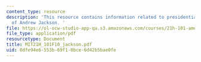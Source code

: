 ```yaml
---
content_type: resource
description: 'This resource contains information related to presidential pronouncements
  of Andrew Jackson. '
file: https://ol-ocw-studio-app-qa.s3.amazonaws.com/courses/21h-101-american-history-to-1865-fall-2010/0dfe94e6553b69f10bce6d42b5bae0fe_MIT21H_101F10_jackson.pdf
file_type: application/pdf
resourcetype: Document
title: MIT21H_101F10_jackson.pdf
uid: 0dfe94e6-553b-69f1-0bce-6d42b5bae0fe
---
```

